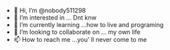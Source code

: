 - 👋 Hi, I’m @nobody511298
- 👀 I’m interested in ...  Dnt knw
- 🌱 I’m currently learning ...how to live and programing
- 💞️ I’m looking to collaborate on ... my own life
- 📫 How to reach me ...you' ll never come to me

<!---
nobody511298/nobody511298 is a ✨ special ✨ repository because its `README.md` (this file) appears on your GitHub profile.
You can click the Preview link to take a look at your changes.
--->

